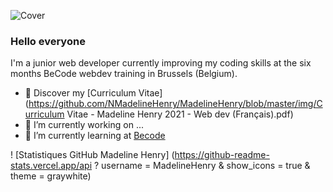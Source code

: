 ![Cover](https://github.com/NMadelineHenry/MadelineHenry/blob/master/img/cover.jpg)

### Hello everyone

I'm a junior web developer currently improving my coding skills at the six months BeCode webdev training in Brussels (Belgium).

- 🔖 Discover my [Curriculum Vitae](https://github.com/NMadelineHenry/MadelineHenry/blob/master/img/Curriculum Vitae - Madeline Henry 2021 - Web dev (Français).pdf)
- 🔭 I’m currently working on ...
- 🌱 I’m currently learning at [Becode](https://becode.org/fr/apprendre/developpeur-web-junior/)


! [Statistiques GitHub Madeline Henry] (https://github-readme-stats.vercel.app/api ? username = MadelineHenry & show_icons = true & theme = graywhite)
